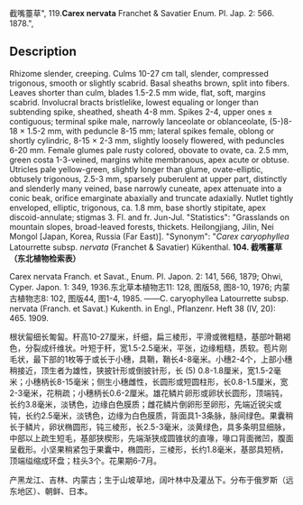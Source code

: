 截嘴薹草",
119.**Carex nervata** Franchet & Savatier Enum. Pl. Jap. 2: 566. 1878.",

## Description
Rhizome slender, creeping. Culms 10-27 cm tall, slender, compressed trigonous, smooth or slightly scabrid. Basal sheaths brown, split into fibers. Leaves shorter than culm, blades 1.5-2.5 mm wide, flat, soft, margins scabrid. Involucral bracts bristlelike, lowest equaling or longer than subtending spike, sheathed, sheath 4-8 mm. Spikes 2-4, upper ones ± contiguous; terminal spike male, narrowly lanceolate or oblanceolate, (5-)8-18 × 1.5-2 mm, with peduncle 8-15 mm; lateral spikes female, oblong or shortly cylindric, 8-15 × 2-3 mm, slightly loosely flowered, with peduncles 6-20 mm. Female glumes pale rusty colored, obovate to ovate, ca. 2.5 mm, green costa 1-3-veined, margins white membranous, apex acute or obtuse. Utricles pale yellow-green, slightly longer than glume, ovate-elliptic, obtusely trigonous, 2.5-3 mm, sparsely puberulent at upper part, distinctly and slenderly many veined, base narrowly cuneate, apex attenuate into a conic beak, orifice emarginate abaxially and truncate adaxially. Nutlet tightly enveloped, elliptic, trigonous, ca. 1.8 mm, base shortly stipitate, apex discoid-annulate; stigmas 3. Fl. and fr. Jun-Jul.
  "Statistics": "Grasslands on mountain slopes, broad-leaved forests, thickets. Heilongjiang, Jilin, Nei Mongol [Japan, Korea, Russia (Far East)].
  "Synonym": "*Carex caryophyllea* Latourrette subsp. *nervata* (Franchet &amp; Savatier) Kükenthal.
**104. 截嘴薹草（东北植物检索表）**

Carex nervata Franch. et Savat., Enum. Pl. Japon. 2: 141, 566, 1879; Ohwi, Cyper. Japon. 1: 349, 1936.东北草本植物志11: 128, 图版58, 图8-10, 1976; 内蒙古植物志8: 102, 图版44, 图1-4, 1985. ——C. caryophyllea Latourrette subsp. nervata (Franch. et Savat.) Kukenth. in Engl., Pflanzenr. Heft 38 (IV, 20): 465. 1909.

根状匐细长匍匐。秆高10-27厘米，纤细，扁三棱形，平滑或微粗糙，基部叶鞘褐色，分裂成纤维状。叶短于秆，宽1.5-2.5毫米，平张，边缘粗糙，质软。苞片刚毛状，最下部的1枚等于或长于小穗，具鞘，鞘长4-8毫米。小穗2-4个，上部小穗稍接近，顶生者为雄性，狭披针形或倒披针形，长 (5) 0.8-1.8厘米，宽1.5-2毫米；小穗柄长8-15毫米；侧生小穗雌性，长圆形或短圆柱形，长0.8-1.5厘米，宽2-3毫米，花稍疏；小穗柄长0.6-2厘米。雄花鳞片卵形或卵状长圆形，顶端钝，长约3.8毫米，淡锈色，边缘白色膜质；雌花鳞片倒卵形至卵形，先端近锐尖或钝，长约2.5毫米，淡锈色，边缘为白色膜质，背面具1-3条脉，脉间绿色。果囊稍长于鳞片，卵状椭圆形，钝三棱形，长2.5-3毫米，淡黄绿色，具多条明显细脉，中部以上疏生短毛，基部狭楔形，先端渐狭成圆锥状的直喙，喙口背面微凹，腹面呈截形。小坚果稍紧包于果囊中，椭圆形，三棱形，长约1.8毫米，基部具短柄，顶端缢缩成环盘；柱头3个。花果期6-7月。

产黑龙江、吉林、内蒙古；生于山坡草地，阔叶林中及灌丛下。分布于俄罗斯（远东地区）、朝鲜、日本。

